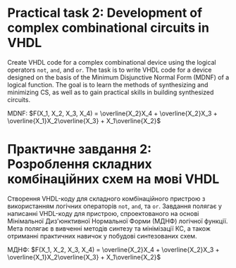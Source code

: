 # Practical task 2: Development of complex combinational circuits in VHDL

Create VHDL code for a complex combinational device using the logical operators `not`, `and`, and `or`. The task is to write VHDL code for a device designed on the basis of the Minimum Disjunctive Normal Form (MDNF) of a logical function. The goal is to learn the methods of synthesizing and minimizing CS, as well as to gain practical skills in building synthesized circuits.

MDNF: $F(X_1, X_2, X_3, X_4) = \overline{X_2}X_4 + \overline{X_2}X_3 + \overline{X_1}X_2\overline{X_3} + X_1\overline{X_2}$

# Практичне завдання 2: Розроблення складних комбінаційних схем на мові VHDL

Створення VHDL-коду для складного комбінаційного пристрою з використанням логічних операторів `not`, `and`, та `or`. Завдання полягає у написанні VHDL-коду для пристрою, спроектованого на основі Мінімальної Диз'юнктивної Нормальної Форми (МДНФ) логічної функції. Мета полягає в вивченні методів синтезу та мінімізації КС, а також отриманні практичних навичок у побудові синтезованих схем.

МДНФ: $F(X_1, X_2, X_3, X_4) = \overline{X_2}X_4 + \overline{X_2}X_3 + \overline{X_1}X_2\overline{X_3} + X_1\overline{X_2}$
